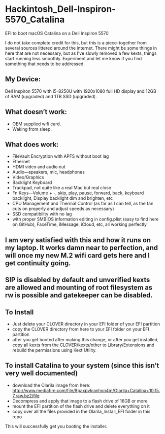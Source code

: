 # Hackintosh_Dell-Inspiron-5570_Catalina
EFI to boot macOS Catalina on a Dell Inspiron 5570


I do not take complete credit for this, but this is a piece-together from several sources littered around the internet.  There might be some things in here that are not necessary, but as I’ve slowly removed a few kexts, things start running less smoothly.  Experiment and let me know if you find something that needs to be addressed.


## My Device:

Dell Inspiron 5570 with i5-8250U with 1920x1080 full HD display and 12GB of RAM (upgraded) and 1TB SSD (upgraded).


## What doesn’t work:

- OEM supplied wifi card.
- Waking from sleep.


## What does work:

- FileVault Encryption with APFS without boot lag
- Ethernet
- HDMI video and audio out
- Audio—speakers, mic, headphones
- Video/Graphics
- Backlight Keyboard
- Trackpad, not quite like a real Mac but real close
- Fn Keys—Volume + -, skip, play, pause, forward, back, keyboard backlight, Display backlight dim and brighten, etc
- CPU Management and Thermal Control (as far as I can tell, as the fan cuts on properly and adjust speeds as necessary)
- SSD compatibility with no lag
- with proper SMBIOS information editing in config.plist (easy to find here on GitHub), FaceTime, iMessage, iCloud, etc, all working perfectly


## I am very satisfied with this and how it runs on my laptop.  It works damn near to perfection, and will once my new M.2 wifi card gets here and I get continuity going.

## SIP is disabled by default and unverified kexts are allowed and mounting of root filesystem as rw is possible and gatekeeper can be disabled.

## To Install
- Just delete your CLOVER directory in your EFI folder of your EFI partition
- copy the CLOVER directory from here to your EFI folder on your EFI partition  
- after you get booted after making this change, or after you get installed, copy all kexts from the CLOVER/kexts/other to Library/Extensions and rebuild the permissions using Kext Utility.

## To install Catalina to your system (since this isn’t very well documented)
- download the Olarila image from here: http://www.mediafire.com/file/8paxpvkianhon4m/Olarila+Catalina+10.15.7.raw.bz2/file
- Decompress and apply that image to a flash drive of 16GB or more  
- mount the EFI partition of the flash drive and delete everything on it
- copy over all the files provided in the Olarila_Install_EFI folder in this repo  

This will successfully get you booting the installer.
